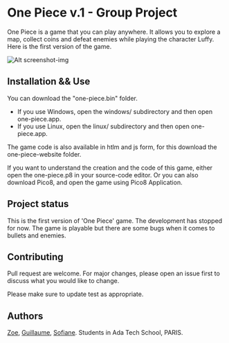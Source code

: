 # One Piece v.1 - Group Project
One Piece is a game that you can play anywhere. It allows you to explore a map, collect coins and defeat enemies while playing the character Luffy. 
Here is the first version of the game.

![Alt screenshot-img](img/one-piece.p8.png)

## Installation && Use
You can download the "one-piece.bin" folder. 
- If you use Windows,  open the windows/ subdirectory and then open one-piece.app.
- If you use Linux,  open the linux/ subdirectory and then open one-piece.app.

The game code is also available in htlm and js form, for this download the one-piece-website folder. 

If you want to understand the creation and the code of this game, either open the one-piece.p8 in your source-code editor. Or you can also download Pico8, and open the game using Pico8 Application. 

## Project status
This is the first version of 'One Piece' game. The development has stopped for now. 
The game is playable but there are some bugs when it comes to bullets and enemies. 

## Contributing
Pull request are welcome. For major changes, please open an issue first to discuss what you would like to change.

Please make sure to update test as appropriate.

## Authors 
<a href='https://github.com/zoeleca'>Zoe</a>, <a href='https://github.com/psykokwak0912'>Guillaume</a>, <a href='https://github.com/SofianeKhi'>Sofiane</a>. 
Students in Ada Tech School, PARIS. 
